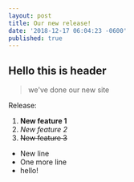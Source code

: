 ```yaml
---
layout: post
title: Our new release!
date: '2018-12-17 06:04:23 -0600'
published: true
---
```


## Hello this is header

> we've done our new site

Release:

 1. **New feature 1**
 2. *New feature 2*
 3. ~~New feature 3~~

 - New line
 - One more line
 - hello!
